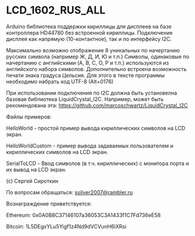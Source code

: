 # LCD_1602_RUS_ALL
Arduino библиотека поддержки кириллицы для дисплеев на базе контроллера HD44780 без встроенной кириллицы. Подключение дисплея как напрямую (10-контактное), так и по интерфейсу I2C.

Максимально возможно отображение 8 уникальных по начертанию русских символа (например Ж, Д, И, Ю и т.п.) Символы, одинаковые по начертанию с английскими (A, B, C, O, P и т.п.) используются из английского набора символов. Дополнительно встроена возможность печати знака градуса Цельсия. Для этого в тексте программы необходимо набрать код UTF-8 (Alt+0176)

При использовании подключения по I2C должна быть установелна базовая библиотека LiquidCrystal_I2C. Например, может быть рекомендована эта: https://github.com/marcoschwartz/LiquidCrystal_I2C


Файлы примеров:

HelloWorld - простой пример вывода кириллических символов на LCD экран.

HelloWorldCustom - пример вывода задаваемых пользователем и кириллических символов на LCD экран.

SerialToLCD - Ввод символов (в т.ч. кириллических) с монитора порта и их вывод на LCD экран.

(c) Сергей Сироткин

По вопросам обращаться: ssilver2007@rambler.ru


Вознаграждение приветствуется:

Ethereum: 0x0A0B8C37146107a36053C3A1433f1C7Fd736eE58

Bitcoin: 1L5DEgxYLu5Yigf1z4Nd9dVCVunH6iXRsi
